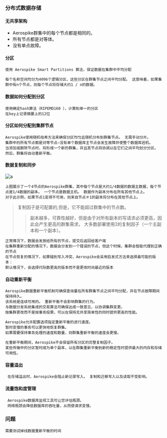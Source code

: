 ### 分布式数据存储

#### 无共享架构

- Aerospike群集中的每个节点都是相同的。
- 所有节点都是对等体。
- 没有单点故障。

#### 分区

    使用 Aerospike Smart Partitions 算法，保证数据在集群中平均分配
    
    每个名称空间均分为4096个逻辑分区，这些分区在群集节点之间平均分配。 这意味着，如果集群中有n个节点，则每个节点将存储大约1 / n的数据。
    
#### 数据如何分配到分区

    使用确定hash算法（RIPEMD160 ），计算到单一的分区
    在key上记录摘要上的12位
     
   
#### 分区如何分配到集群节点

    
    Aerospike使用随机哈希方法来确保分区均匀且随机分布到群集节点。 无需手动分片。
    集群中的所有节点都是对等节点–没有单个数据库主节点会发生故障并使整个数据库宕机。
    当添加或删除节点时，将形成一个新的群集，并且其节点将协调以在它们之间平均划分分区。 然后，群集将自动重新平衡。

#### 数据复制和同步

 ![a](https://www.aerospike.com/docs/architecture/assets/ARCH_shared_nothing_small.png '')
 
    上图展示了一个4节点的Aerospike群集，其中每个节点是大约1/4数据的数据主数据，每个节点是1/4数据的副本。 一个节点是数据主机。 数据作为副本分布在所有其他节点上。
    对于此示例，如果节点1变得不可用，则来自节点＃1的副本将分布在其他节点上。
    
   >复制因子是可配置的,但是，它不能超过群集中的节点数。 
   >>副本越多，可靠性越好，但是由于对所有副本的写请求必须更高，因此会产生更高的群集需求。 大多数部署使用2的复制因子（一个主副本和一个副本）。

    正常情况下，数据会发放给所有的节点，提交后返回给客户端
    在集群重新分配的情况下，数据会分发到一个错误的节点，但这个时候，集群会智能代理到正确的节点
    在节点恢复的情况下，如果碰到写入冲突，Aerospike会采用启发式方法来选择最可能的版本：
    默认情况下，会选择代际数更高的版本而不是更改时间最近的版本

#### 自动重新平衡 

    Aerospike数据重新平衡机制可确保查询量在所有群集节点之间平均分配，并在节点故障期间保持持久。 
    该系统是连续可用的。 重新平衡不会影响群集的行为。
    与数据分发系统集成的交易算法可确保达成一致意见，以协调集群变更。 
    按集群更改而不是按事务投票，可以在保持无共享简单性的同时提供更高的性能。

    Aerospike允许配置选项指定重新平衡的进行速度。 
    暂时变慢的事务可以更快地恢复群集。 
    如果需要保持事务处理的速度和数量，则群集重新平衡的速度会更慢。
    
    在重新平衡期间，Aerospike不会保留所有分区的完整复制因子。 
    某些传输中的分区暂时成为单个副本，以在群集重新平衡到新的稳定性时提供最大的内存和存储可用性。

#### 容量溢出

     在存储溢出时，Aerospike会阻止新记录写入。 复制和迁移写入以及读取不受影响。
     
#### 流量饱和度管理

     Aerospike数据库监视工具可让您评估瓶颈。 
     网络瓶颈会降低数据库的吞吐量，从而使请求变慢。

### 问题

    需要测试掉线数据重新平衡的时间
